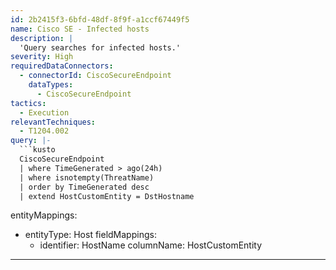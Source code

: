```yaml
---
id: 2b2415f3-6bfd-48df-8f9f-a1ccf67449f5
name: Cisco SE - Infected hosts
description: |
  'Query searches for infected hosts.'
severity: High
requiredDataConnectors:
  - connectorId: CiscoSecureEndpoint
    dataTypes:
      - CiscoSecureEndpoint
tactics:
  - Execution
relevantTechniques:
  - T1204.002
query: |-
  ```kusto
  CiscoSecureEndpoint
  | where TimeGenerated > ago(24h)
  | where isnotempty(ThreatName)
  | order by TimeGenerated desc
  | extend HostCustomEntity = DstHostname
  ```
entityMappings:
  - entityType: Host
    fieldMappings:
      - identifier: HostName
        columnName: HostCustomEntity
---
```


